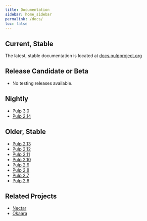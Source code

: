 ```yaml
---
title: Documentation
sidebar: home_sidebar
permalink: /docs/
toc: false
---
```


## Current, Stable

The latest, stable documentation is located at [docs.pulpproject.org](http://docs.pulpproject.org)


## Release Candidate or Beta

* No testing releases available.


## Nightly

* [Pulp 3.0](http://docs.pulpproject.org/en/3.0/nightly/)
* [Pulp 2.14](http://docs.pulpproject.org/en/2.13/nightly/)


## Older, Stable

* [Pulp 2.13](http://docs.pulpproject.org/en/2.13/)
* [Pulp 2.12](http://docs.pulpproject.org/en/2.12/)
* [Pulp 2.11](http://docs.pulpproject.org/en/2.11/)
* [Pulp 2.10](http://docs.pulpproject.org/en/2.10/)
* [Pulp 2.9](http://docs.pulpproject.org/en/2.9/)
* [Pulp 2.8](http://docs.pulpproject.org/en/2.8/)
* [Pulp 2.7](http://docs.pulpproject.org/en/2.7/)
* [Pulp 2.6](http://docs.pulpproject.org/en/2.6/)


## Related Projects

* [Nectar](http://nectar.readthedocs.org/en/latest/)
* [Okaara](http://okaara.readthedocs.org/en/latest/)

